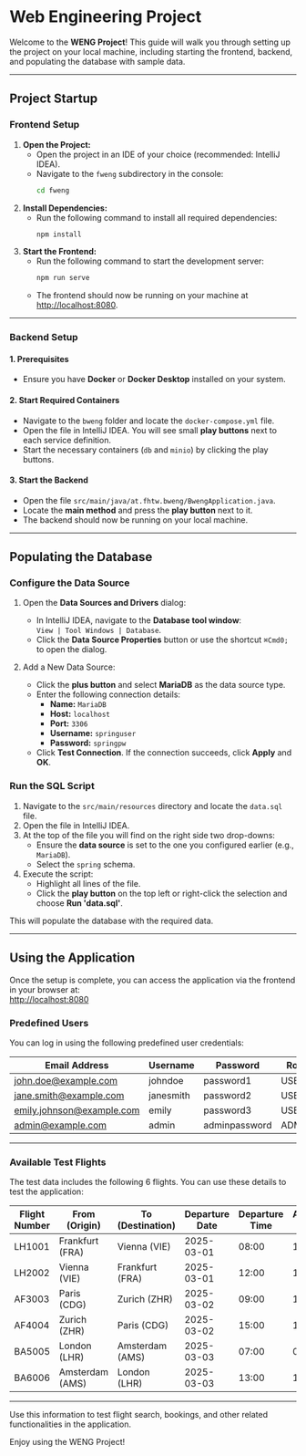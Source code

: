 # Web Engineering Project

Welcome to the **WENG Project**! This guide will walk you through setting up the project on your local machine, including starting the frontend, backend, and populating the database with sample data.

---

## Project Startup

### Frontend Setup
1. **Open the Project:**
    - Open the project in an IDE of your choice (recommended: IntelliJ IDEA).
    - Navigate to the `fweng` subdirectory in the console:
      ```bash
      cd fweng
      ```
2. **Install Dependencies:**
    - Run the following command to install all required dependencies:
      ```bash
      npm install
      ```
3. **Start the Frontend:**
    - Run the following command to start the development server:
      ```bash
      npm run serve
      ```
    - The frontend should now be running on your machine at [http://localhost:8080](http://localhost:8080).

---

### Backend Setup

#### 1. Prerequisites
- Ensure you have **Docker** or **Docker Desktop** installed on your system.

#### 2. Start Required Containers
- Navigate to the `bweng` folder and locate the `docker-compose.yml` file.
- Open the file in IntelliJ IDEA. You will see small **play buttons** next to each service definition.
- Start the necessary containers (`db` and `minio`) by clicking the play buttons.

#### 3. Start the Backend
- Open the file `src/main/java/at.fhtw.bweng/BwengApplication.java`.
- Locate the **main method** and press the **play button** next to it.
- The backend should now be running on your local machine.

---

## Populating the Database

### Configure the Data Source
1. Open the **Data Sources and Drivers** dialog:
    - In IntelliJ IDEA, navigate to the **Database tool window**:  
      `View | Tool Windows | Database`.
    - Click the **Data Source Properties** button or use the shortcut `⌘Cmd0;` to open the dialog.

2. Add a New Data Source:
    - Click the **plus button** and select **MariaDB** as the data source type.
    - Enter the following connection details:
        - **Name:** `MariaDB`
        - **Host:** `localhost`
        - **Port:** `3306`
        - **Username:** `springuser`
        - **Password:** `springpw`
    - Click **Test Connection**. If the connection succeeds, click **Apply** and **OK**.

### Run the SQL Script
1. Navigate to the `src/main/resources` directory and locate the `data.sql` file.
2. Open the file in IntelliJ IDEA.
3. At the top of the file you will find on the right side two drop-downs:
    - Ensure the **data source** is set to the one you configured earlier (e.g., `MariaDB`).
    - Select the `spring` schema.
4. Execute the script:
    - Highlight all lines of the file.
    - Click the **play button** on the top left or right-click the selection and choose **Run 'data.sql'**.

This will populate the database with the required data.

---

## Using the Application

Once the setup is complete, you can access the application via the frontend in your browser at:  
[http://localhost:8080](http://localhost:8080)

### Predefined Users
You can log in using the following predefined user credentials:

| **Email Address**         | **Username** | **Password**  | **Role**   |
|---------------------------|--------------|---------------|------------|
| john.doe@example.com      | johndoe      | password1     | USER       |
| jane.smith@example.com    | janesmith    | password2     | USER       |
| emily.johnson@example.com | emily        | password3     | USER      |
| admin@example.com         | admin        | adminpassword | ADMIN      |


---

### Available Test Flights

The test data includes the following 6 flights. You can use these details to test the application:

| **Flight Number** | **From (Origin)**       | **To (Destination)** | **Departure Date**    | **Departure Time** | **Arrival Time** |
|--------------------|-------------------------|-----------------------|-----------------------|--------------------|------------------|
| LH1001             | Frankfurt (FRA)        | Vienna (VIE)          | 2025-03-01            | 08:00              | 10:00            |
| LH2002             | Vienna (VIE)           | Frankfurt (FRA)       | 2025-03-01            | 12:00              | 14:00            |
| AF3003             | Paris (CDG)            | Zurich (ZHR)          | 2025-03-02            | 09:00              | 11:30            |
| AF4004             | Zurich (ZHR)           | Paris (CDG)           | 2025-03-02            | 15:00              | 17:00            |
| BA5005             | London (LHR)           | Amsterdam (AMS)       | 2025-03-03            | 07:00              | 09:00            |
| BA6006             | Amsterdam (AMS)        | London (LHR)          | 2025-03-03            | 13:00              | 15:30            |

---

Use this information to test flight search, bookings, and other related functionalities in the application.


Enjoy using the WENG Project!

